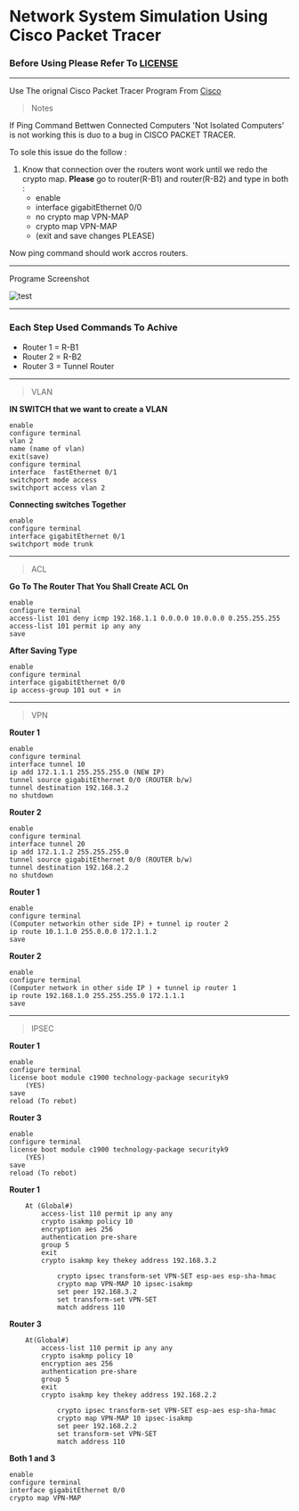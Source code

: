 # Network System Simulation Using Cisco Packet Tracer

### Before Using Please Refer To [LICENSE](https://github.com/WassemAdil/Network-System-Simulation/blob/main/LICENSE)

-----------------------
Use The orignal Cisco Packet Tracer Program From [Cisco](https://www.netacad.com/courses/packet-tracer)

> Notes

If Ping Command Bettwen Connected Computers 'Not Isolated Computers' is not working this is duo to a bug in CISCO PACKET TRACER. 

To sole this issue do the follow :

1. Know that connection over the routers wont work until we redo the crypto map. **Please** go to router(R-B1) and router(R-B2) and type in both :
    - enable
    - interface gigabitEthernet 0/0
    - no crypto map VPN-MAP
    - crypto map VPN-MAP
    - (exit and save changes PLEASE)

Now ping command should work accros routers.

------------------------------------------------------

Programe Screenshot

![test](https://github.com/WassemAdil/Network-System-Simulation/blob/main/Program_Screenshot.png)

----------------------------------------------

### Each Step Used Commands To Achive

- Router 1 = R-B1
- Router 2 = R-B2
- Router 3 = Tunnel Router

-------------------------------------------

> VLAN

**IN SWITCH that we want to create a VLAN**

    enable 
    configure terminal 
    vlan 2
    name (name of vlan)
    exit(save)
    configure terminal 
    interface  fastEthernet 0/1
    switchport mode access 
    switchport access vlan 2 
	

**Connecting switches Together**

	enable
	configure terminal 
	interface gigabitEthernet 0/1
	switchport mode trunk 

---------------------------------

> ACL

**Go To The Router That You Shall Create ACL On**

	enable 
	configure terminal
	access-list 101 deny icmp 192.168.1.1 0.0.0.0 10.0.0.0 0.255.255.255
	access-list 101 permit ip any any 
	save 

**After Saving Type**

	enable 
	configure terminal
	interface gigabitEthernet 0/0
	ip access-group 101 out + in 

------------------------------------

> VPN


**Router 1**

    enable 
    configure terminal 
    interface tunnel 10 
    ip add 172.1.1.1 255.255.255.0 (NEW IP)
    tunnel source gigabitEthernet 0/0 (ROUTER b/w)
    tunnel destination 192.168.3.2 
    no shutdown 

**Router 2**

    enable 
    configure terminal 
    interface tunnel 20 
    ip add 172.1.1.2 255.255.255.0 
    tunnel source gigabitEthernet 0/0 (ROUTER b/w)
    tunnel destination 192.168.2.2
    no shutdown 

**Router 1**

	enable 
	configure terminal
	(Computer networkin other side IP) + tunnel ip router 2
	ip route 10.1.1.0 255.0.0.0 172.1.1.2
	save

**Router 2**

	enable 
	configure terminal 
	(Computer network in other side IP ) + tunnel ip router 1
	ip route 192.168.1.0 255.255.255.0 172.1.1.1
	save 

-------------------------------------------

> IPSEC

**Router 1**

	enable 
	configure terminal 
	license boot module c1900 technology-package securityk9 
		(YES)
	save
	reload (To rebot)


**Router 3**
		
	enable 
	configure terminal 
	license boot module c1900 technology-package securityk9 
		(YES)
	save
	reload (To rebot)


**Router 1**

		At (Global#)
			access-list 110 permit ip any any
			crypto isakmp policy 10
			encryption aes 256
			authentication pre-share 
			group 5
			exit
			crypto isakmp key thekey address 192.168.3.2
			
				crypto ipsec transform-set VPN-SET esp-aes esp-sha-hmac
				crypto map VPN-MAP 10 ipsec-isakmp
				set peer 192.168.3.2
				set transform-set VPN-SET
				match address 110

**Router 3**

		At(Global#)
			access-list 110 permit ip any any
			crypto isakmp policy 10
			encryption aes 256
			authentication pre-share 
			group 5
			exit
			crypto isakmp key thekey address 192.168.2.2
			
				crypto ipsec transform-set VPN-SET esp-aes esp-sha-hmac
				crypto map VPN-MAP 10 ipsec-isakmp
				set peer 192.168.2.2
				set transform-set VPN-SET
				match address 110

**Both 1 and 3**

	enable
	configure terminal 
	interface gigabitEthernet 0/0
	crypto map VPN-MAP

 


